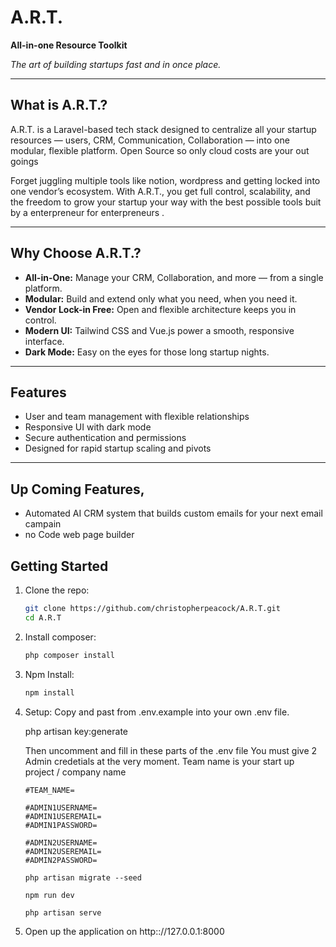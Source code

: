# A.R.T.

**All-in-one Resource Toolkit**

*The art of building startups fast and in once place.*

---

## What is A.R.T.?

A.R.T. is a Laravel-based tech stack designed to centralize all your startup resources — users, CRM, Communication, Collaboration — into one modular, flexible platform. Open Source so only cloud costs are your out goings

Forget juggling multiple tools like notion, wordpress and getting locked into one vendor’s ecosystem. With A.R.T., you get full control, scalability, and the freedom to grow your startup your way with the best possible tools buit by a enterpreneur for enterpreneurs . 

---

## Why Choose A.R.T.?

- **All-in-One:** Manage your CRM, Collaboration, and more — from a single platform.  
- **Modular:** Build and extend only what you need, when you need it.
- **Vendor Lock-in Free:** Open and flexible architecture keeps you in control.  
- **Modern UI:** Tailwind CSS and Vue.js power a smooth, responsive interface.  
- **Dark Mode:** Easy on the eyes for those long startup nights.  


---

## Features

- User and team management with flexible relationships  
- Responsive UI with dark mode  
- Secure authentication and permissions  
- Designed for rapid startup scaling and pivots

---

## Up Coming Features,

- Automated AI CRM system that builds custom emails for your next email campain
- no Code web page builder


## Getting Started

1. Clone the repo:  
   ```bash
   git clone https://github.com/christopherpeacock/A.R.T.git
   cd A.R.T

2. Install composer: 
    ```bash
    php composer install

3. Npm Install:
    ```bash
    npm install

4. Setup: 
    Copy and past from .env.example into your own .env file.

    php artisan key:generate

    Then uncomment and fill in these parts of the .env file
    You must give 2 Admin credetials at the very moment. 
    Team name is your start up project / company name

    ```text
    #TEAM_NAME=

    #ADMIN1USERNAME=
    #ADMIN1USEREMAIL=
    #ADMIN1PASSWORD=

    #ADMIN2USERNAME=
    #ADMIN2USEREMAIL=
    #ADMIN2PASSWORD=

    php artisan migrate --seed

    npm run dev

    php artisan serve

8. Open up the application on http:://127.0.0.1:8000




    

